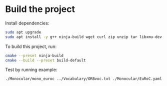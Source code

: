 # Build the project

Install dependencies: 

```bash
sudo apt upgrade
sudo apt install -y g++ ninja-build wget curl zip unzip tar libxmu-dev libxi-dev libgl-dev build-essential cmake git pkg-config libgtk-3-dev libavcodec-dev libavformat-dev libswscale-dev libv4l-dev libxvidcore-dev libx264-dev libjpeg-dev libpng-dev libtiff-dev gfortran openexr libatlas-base-dev python3-dev python3-numpy libtbb2 libtbb-dev libdc1394-dev libeigen3-dev nasm libglu1-mesa-dev libboost-all-dev libxi-dev libxtst-dev libx11-dev libxft-dev libxext-dev libx11-dev libgles2-mesa-dev autoconf libudev-dev linux-libc-dev
```

To build this project, run:

```bash
cmake --preset ninja-build
cmake --build --preset build-default
```

Test by running example:
```bash
./Monocular/mono_euroc ../Vocabulary/ORBvoc.txt ./Monocular/EuRoC.yaml ../Datasets/EuRoC/MH01 ./Monocular/EuRoC_TimeStamps/MH01.txt dataset-MH01_mono
```